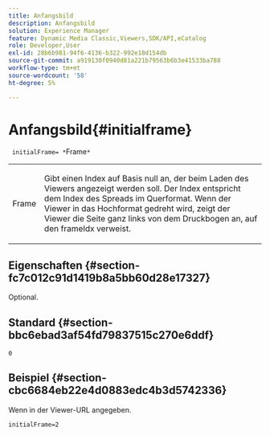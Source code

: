```yaml
---
title: Anfangsbild
description: Anfangsbild
solution: Experience Manager
feature: Dynamic Media Classic,Viewers,SDK/API,eCatalog
role: Developer,User
exl-id: 28b6b981-94f6-4136-b322-992e18d154db
source-git-commit: a919130f0940d81a221b79563b6b3e41533ba788
workflow-type: tm+mt
source-wordcount: '58'
ht-degree: 5%

---
```


# Anfangsbild{#initialframe}

` initialFrame= *`Frame`*`

<table id="table_06B5F795889E402FB6BCEA4D882E1422"> 
 <tbody> 
  <tr> 
   <td colname="col1"> <p> <span class="codeph"><span class="varname"> Frame</span></span> </p> </td> 
   <td colname="col2"> <p> Gibt einen Index auf Basis null an, der beim Laden des Viewers angezeigt werden soll. Der Index entspricht dem Index des Spreads im Querformat. Wenn der Viewer in das Hochformat gedreht wird, zeigt der Viewer die Seite ganz links von dem Druckbogen an, auf den <span class="codeph"> frameIdx</span> verweist. </p> </td> 
  </tr> 
 </tbody> 
</table>

## Eigenschaften {#section-fc7c012c91d1419b8a5bb60d28e17327}

Optional.

## Standard {#section-bbc6ebad3af54fd79837515c270e6ddf}

`0`

## Beispiel {#section-cbc6684eb22e4d0883edc4b3d5742336}

Wenn in der Viewer-URL angegeben.

```
initialFrame=2
```
